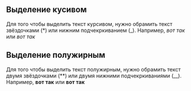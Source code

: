 ## Выделение кусивом

Для того чтобы выделить текст курсивом, нужно обрамить текст звёздочками (*) или нижним подчекркиванием (_). Например, *вот так* или _вот так_

## Выделение полужирным

Для того чтобы выделить текст полужирным, нужно обрамить текст двумя звёздочками (**) или двумя нижними подчекркиваниями (__). Например, **вот так** или __вот так__